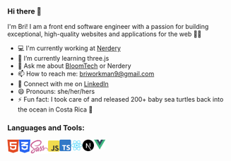 ### Hi there 👋

I'm Bri! I am a front end software engineer with a passion for building exceptional, high-quality websites and applications for the web 👩‍💻

-   💻 I'm currently working at [Nerdery](https://www.nerdery.com/)
-   🌳 I’m currently learning three.js
-   💬 Ask me about [BloomTech](https://www.bloomtech.com/) or Nerdery
-   📫 How to reach me: briworkman9@gmail.com
-   💼 Connect with me on [LinkedIn](https://www.linkedin.com/in/brianna-m-workman/)
-   😄 Pronouns: she/her/hers
-   ⚡ Fun fact: I took care of and released 200+ baby sea turtles back into the ocean in Costa Rica 🐢

### Languages and Tools:

<a href="https://www.w3.org/html/" target="_blank"><img align="left" alt="HTML5" width="26px" src="https://raw.githubusercontent.com/briannaworkman/briannaworkman/master/icons/html5.svg?raw=true" /></a>
<a href="https://www.w3schools.com/css/" target="_blank"><img align="left" alt="CSS3" width="26px" src="https://raw.githubusercontent.com/briannaworkman/briannaworkman/master/icons/css3.svg?raw=true" /></a>
<a href="https://sass-lang.com/" target="_blank"> <img align="left" alt="Sass" width="40.44px" src="https://raw.githubusercontent.com/briannaworkman/briannaworkman/master/icons/sass.svg?raw=true"/> </a>
<a href="https://www.javascript.com/" target="_blank"> <img align="left" alt="JavaScript" width="26px" src="https://raw.githubusercontent.com/briannaworkman/briannaworkman/master/icons/javascript.svg?raw=true"/> </a>
<a href="https://www.typescriptlang.org/" target="_blank"> <img align="left" alt="TypeScript" width="26px" src="https://raw.githubusercontent.com/briannaworkman/briannaworkman/master/icons/typescript.svg?raw=true"/> </a>
<a href="https://reactjs.org/" target="_blank"> <img align="left" alt="React" width="26px" src="https://raw.githubusercontent.com/briannaworkman/briannaworkman/master/icons/react.svg?raw=true"/> </a>
<a href="https://nextjs.org/" target="_blank"> <img align="left" alt="Next.js" width="26px" src="https://raw.githubusercontent.com/briannaworkman/briannaworkman/master/icons/nextjs.svg?raw=true"/> </a>
<a href="https://vuejs.org/" target="_blank"> <img align="left" alt="Vue" width="26px" src="https://raw.githubusercontent.com/briannaworkman/briannaworkman/master/icons/vue.svg?raw=true"/> </a>
